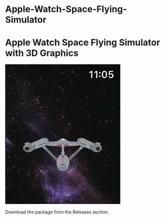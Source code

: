 # Apple-Watch-Space-Flying-Simulator
<h1>Apple Watch Space Flying Simulator with 3D Graphics</h1>
                                                                                         
<img src="https://github.com/LisaGuide/Apple-Watch-Space-Flying-Simulator/blob/master/screenshot.png">

<p></p>
<p></p>
<p></p>
<p></p>
<p></p>
<p>
Download the package from the Releases section.
</p>
<p></p>
